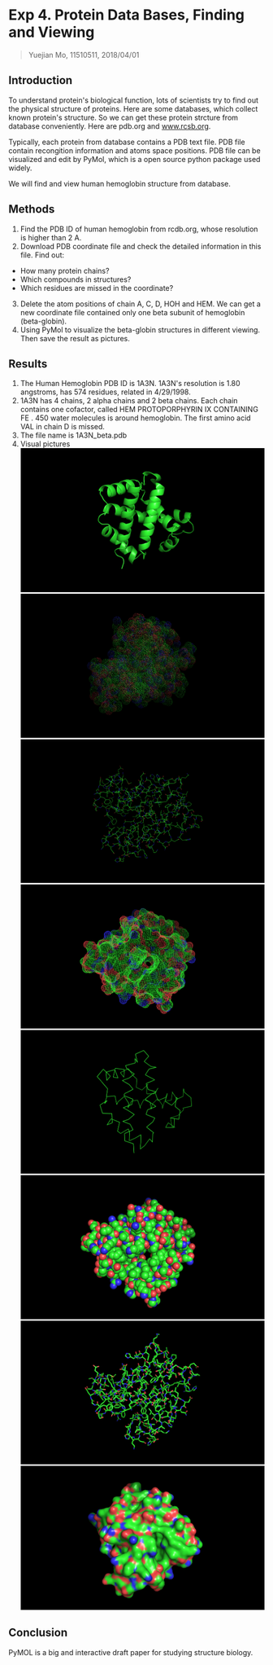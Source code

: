 # Exp 4. Protein Data Bases, Finding and Viewing

> Yuejian Mo, 11510511, 2018/04/01

## Introduction
To understand protein's biological function, lots of scientists try to find 
out the physical structure of proteins. Here are some databases, which 
collect known protein's structure. So we can get these protein strcture from
database conveniently. Here are pdb.org and www.rcsb.org.

Typically, each protein from database contains a PDB text file. PDB file 
contain recongition information and atoms space positions. PDB file can be
visualized and edit by PyMol, which is a open source python package used
widely.

We will find and view human hemoglobin structure from database.

## Methods

1. Find the PDB ID of human hemoglobin from rcdb.org, whose resolution is 
higher than 2 A.
2. Download PDB coordinate file and check the detailed information in 
this file. Find out:
- How many protein chains?
- Which compounds in structures?
- Which residues are missed in the coordinate?
3. Delete the atom positions of chain A, C, D, HOH and HEM. We can get a 
new coordinate file contained only one beta subunit of hemoglobin
(beta-globin).
4. Using PyMol to visualize the beta-globin structures in different viewing.
Then save the result as pictures.

## Results

1. The Human Hemoglobin PDB ID is 1A3N. 1A3N's resolution is 1.80 angstroms,
has 574 residues, related in 4/29/1998.
2. 1A3N has 4 chains, 2 alpha chains and 2 beta chains. Each chain contains
one cofactor, called HEM PROTOPORPHYRIN IX CONTAINING FE . 450 water 
molecules is around hemoglobin. The first amino acid VAL in chain D is 
missed. 
3. The file name is 1A3N_beta.pdb
4. Visual pictures
![](carton.png)
![](dots.png)
![](line.png)
![](mesh.png)
![](ribon.png)
![](spheres.png)
![](sticks.png)
![](surface.png)

## Conclusion
PyMOL is a big and interactive draft paper for studying structure biology.
